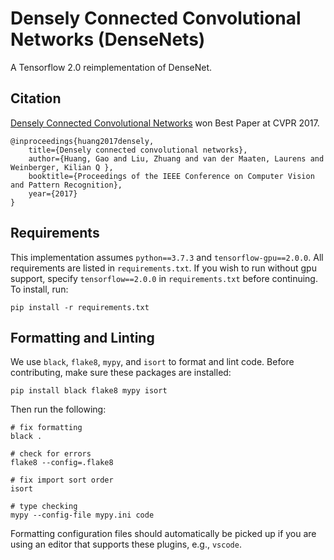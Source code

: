 # Densely Connected Convolutional Networks (DenseNets)

A Tensorflow 2.0 reimplementation of DenseNet.


## Citation

[Densely Connected Convolutional Networks](http://arxiv.org/abs/1608.06993) won Best Paper at CVPR 2017.

```[text]
@inproceedings{huang2017densely,
    title={Densely connected convolutional networks},
    author={Huang, Gao and Liu, Zhuang and van der Maaten, Laurens and Weinberger, Kilian Q },
    booktitle={Proceedings of the IEEE Conference on Computer Vision and Pattern Recognition},
    year={2017}
}
```

## Requirements

This implementation assumes `python==3.7.3` and `tensorflow-gpu==2.0.0`. All requirements are listed in `requirements.txt`. If you wish to run without gpu support, specify `tensorflow==2.0.0` in `requirements.txt` before continuing. To install, run:

```[bash]
pip install -r requirements.txt
```

## Formatting and Linting

We use `black`, `flake8`, `mypy`, and `isort` to format and lint code. Before contributing, make sure these packages are installed:

```[bash]
pip install black flake8 mypy isort
```

Then run the following:

```[bash]
# fix formatting
black .

# check for errors
flake8 --config=.flake8

# fix import sort order
isort

# type checking
mypy --config-file mypy.ini code
```

Formatting configuration files should automatically be picked up if you are using an editor that supports these plugins, e.g., `vscode`.
